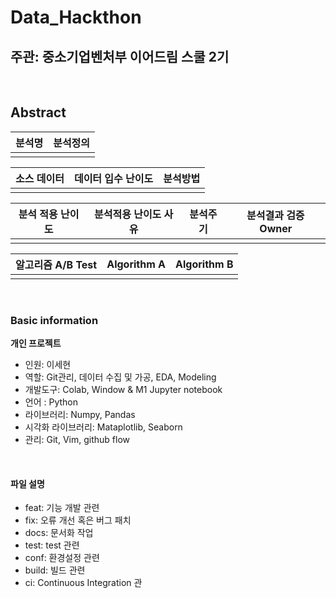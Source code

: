 # Data_Hackthon

## 주관: 중소기업벤처부 이어드림 스쿨 2기

<br>


## Abstract

| 분석명 |     분석정의   |     
|:-----:| --------------------------------------- |
| |    |  |

|  소스 데이터 |     데이터 입수 난이도    |      분석방법     |
|:-----:| --------------------------------------- |:---------------:|
| |    |  |

|  분석 적용 난이도  |     분석적용 난이도 사유    |      분석주기     | 분석결과 검증 Owner|
|:-----:| --------------------------------------- |:---------------:|----------------|
| |     |   | |

|  알고리즘 A/B Test |    Algorithm A   |      Algorithm B    |
|:-----:| --------------------------------------- |:---------------:|
| |   |   |

<br>


### Basic information

**개인 프로젝트**

- 인원: 이세현
- 역할: Git관리, 데이터 수집 및 가공, EDA, Modeling
- 개발도구: Colab, Window & M1 Jupyter notebook
- 언어 : Python
- 라이브러리: Numpy, Pandas
- 시각화 라이브러리: Mataplotlib, Seaborn
- 관리: Git, Vim, github flow

<br>

#### 파일 설명

- feat: 기능 개발 관련
- fix: 오류 개선 혹은 버그 패치
- docs: 문서화 작업
- test: test 관련
- conf: 환경설정 관련
- build: 빌드 관련
- ci: Continuous Integration 관
